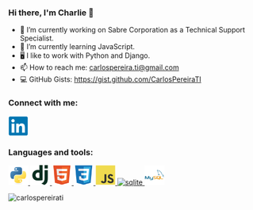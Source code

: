 ### Hi there, I'm Charlie 👋

- 🔭 I’m currently working on Sabre Corporation as a Technical Support Specialist.
- 🌱 I’m currently learning JavaScript.
- 🖥️ I like to work with Python and Django.
- 📫 How to reach me: carlospereira.ti@gmail.com
- 💻 GitHub Gists: https://gist.github.com/CarlosPereiraTI

<h3 align="left">Connect with me:</h3>
<p align="left">
<a href="https://www.linkedin.com/in/ruy-carlos-pereira-larrosa-362493164/" target="blank"><img align="center" src="https://github.com/devicons/devicon/blob/master/icons/linkedin/linkedin-original.svg" alt="https://www.linkedin.com/in/ruy-carlos-pereira-larrosa-362493164/" height="40" width="40" /></a>
</p>

<h3 align="left">Languages and tools:</h3>
<p align="left">
  <a href="https://www.python.org" target="_blank" rel="noreferrer"> <img src="https://github.com/devicons/devicon/blob/master/icons/python/python-original.svg" alt="python" width="40" height="40"/> </a> 
  <a href="https://www.djangoproject.com/" target="_blank" rel="noreferrer"> <img src="https://github.com/devicons/devicon/blob/master/icons/django/django-plain.svg" alt="django" width="40" height="40"/> </a>
  <a href="https://www.w3schools.com/html/default.asp" target="_blank" rel="noreferrer"> <img src="https://github.com/devicons/devicon/blob/master/icons/html5/html5-original.svg" alt="html5" width="40" height="40"/> </a> 
  <a href="https://www.w3schools.com/css/" target="_blank" rel="noreferrer"> <img src="https://github.com/devicons/devicon/blob/master/icons/css3/css3-original.svg" alt="css3" width="40" height="40"/> </a>
  <a href="https://developer.mozilla.org/en-US/docs/Web/JavaScript" target="_blank" rel="noreferrer"> <img src="https://raw.githubusercontent.com/devicons/devicon/master/icons/javascript/javascript-original.svg" alt="javascript" width="40" height="40"/> </a> 
  <a href="https://www.sqlite.org/" target="_blank" rel="noreferrer"> <img src="https://www.vectorlogo.zone/logos/sqlite/sqlite-icon.svg" alt="sqlite" width="40" height="40"/> </a>
  <a href="https://www.mysql.com/" target="_blank" rel="noreferrer"> <img src="https://raw.githubusercontent.com/devicons/devicon/master/icons/mysql/mysql-original-wordmark.svg" alt="mysql" width="40" height="40"/> </a>  
</p>

<p><img align="left" src="https://github-readme-stats.vercel.app/api/top-langs?username=carlospereirati&show_icons=true&locale=en&layout=compact" alt="carlospereirati" /></p>

<!-- <p>&nbsp;<img align="center" src="https://github-readme-stats.vercel.app/api?username=carlospereirati&show_icons=true&locale=en" alt="carlospereirati" /></p> -->


